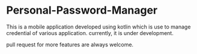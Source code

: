 # Personal-Password-Manager
This is a mobile application developed using kotlin which is use to manage credential of various application.
currently, it is under development.

pull request for more features are always welcome.

